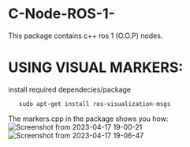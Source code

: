 # C-Node-ROS-1-
This package contains c++ ros 1 (O.O.P) nodes.

# USING VISUAL MARKERS:
install required dependecies/package 
```
   sudo apt-get install ros-visualization-msgs
```

  The markers.cpp in the package shows you how:
![Screenshot from 2023-04-17 19-00-21](https://user-images.githubusercontent.com/97457075/232610230-e51721d6-810e-438e-b03c-dc5597530ef0.png)
![Screenshot from 2023-04-17 19-06-47](https://user-images.githubusercontent.com/97457075/232610246-2a8a2eb5-84e2-4841-912a-f6d3ccec483c.png)
